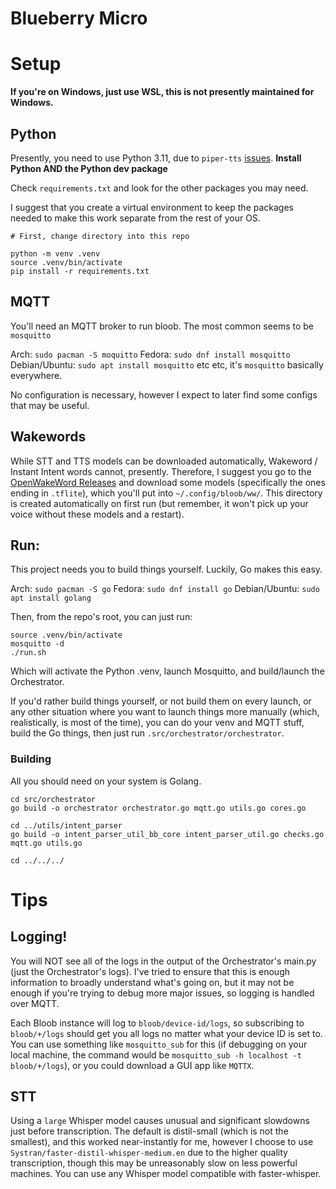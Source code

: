 # Blueberry Micro

# Setup

**If you're on Windows, just use WSL, this is not presently maintained for Windows.**

## Python
Presently, you need to use Python 3.11, due to `piper-tts` [issues](https://github.com/rhasspy/piper/issues/384). **Install Python AND the Python dev package**

Check `requirements.txt` and look for the other packages you may need.

I suggest that you create a virtual environment to keep the packages needed to make this work separate from the rest of your OS.

```
# First, change directory into this repo

python -m venv .venv
source .venv/bin/activate
pip install -r requirements.txt
```

## MQTT
You'll need an MQTT broker to run bloob. The most common seems to be `mosquitto`

Arch: `sudo pacman -S moquitto`
Fedora: `sudo dnf install mosquitto`
Debian/Ubuntu: `sudo apt install mosquitto`
etc etc, it's `mosquitto` basically everywhere.

No configuration is necessary, however I expect to later find some configs that may be useful.

## Wakewords
While STT and TTS models can be downloaded automatically, Wakeword / Instant Intent words cannot, presently. Therefore, I suggest you go to the [OpenWakeWord Releases](https://github.com/dscripka/openWakeWord/releases/tag/v0.5.1) and download some models (specifically the ones ending in `.tflite`), which you'll put into `~/.config/bloob/ww/`. This directory is created automatically on first run (but remember, it won't pick up your voice without these models and a restart).

## Run:

This project needs you to build things yourself. Luckily, Go makes this easy.

Arch: `sudo pacman -S go`
Fedora: `sudo dnf install go`
Debian/Ubuntu: `sudo apt install golang`

Then, from the repo's root, you can just run:

```
source .venv/bin/activate
mosquitto -d
./run.sh
```
Which will activate the Python .venv, launch Mosquitto, and build/launch the Orchestrator.

If you'd rather build things yourself, or not build them on every launch, or any other situation where you want to launch things more manually (which, realistically, is most of the time), you can do your venv and MQTT stuff, build the Go things, then just run `.src/orchestrator/orchestrator`.

### Building

All you should need on your system is Golang.

```
cd src/orchestrator
go build -o orchestrator orchestrator.go mqtt.go utils.go cores.go

cd ../utils/intent_parser
go build -o intent_parser_util_bb_core intent_parser_util.go checks.go mqtt.go utils.go

cd ../../../
```

# Tips

## Logging!
You will NOT see all of the logs in the output of the Orchestrator's main.py (just the Orchestrator's logs). I've tried to ensure that this is enough information to broadly understand what's going on, but it may not be enough if you're trying to debug more major issues, so logging is handled over MQTT.

Each Bloob instance will log to `bloob/device-id/logs`, so subscribing to `bloob/+/logs` should get you all logs no matter what your device ID is set to. You can use something like `mosquitto_sub` for this (if debugging on your local machine, the command would be `mosquitto_sub -h localhost -t bloob/+/logs`), or you could download a GUI app like `MQTTX`.


## STT
Using a `large` Whisper model causes unusual and significant slowdowns just before transcription.
The default is distil-small (which is not the smallest), and this worked near-instantly for me, however I choose to use `Systran/faster-distil-whisper-medium.en` due to the higher quality transcription, though this may be unreasonably slow on less powerful machines.
You can use any Whisper model compatible with faster-whisper.